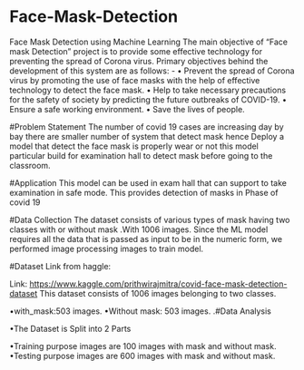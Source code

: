 # Face-Mask-Detection
Face Mask Detection using Machine Learning
The main objective of “Face mask Detection” project is to provide some effective technology for preventing the spread of Corona virus. Primary objectives behind the development of this system are as follows: - 
• Prevent the spread of Corona virus by promoting the use of face masks with the help of effective technology to detect the face mask. 
• Help to take necessary precautions for the safety of society by predicting the future outbreaks of COVID-19. 
• Ensure a safe working environment. 
• Save the lives of people.


#Problem Statement The number of covid 19 cases are increasing day by bay there are  smaller number of system that detect mask hence Deploy a model that detect the face mask is properly wear or not this model particular build for examination hall to detect mask before going to the classroom.


#Application This model can be used in exam hall that can support to take examination in safe mode. This provides detection of masks in Phase of covid 19

#Data Collection The dataset consists of various types of mask having two classes with or without mask .With 1006 images. Since the ML model requires all the data that is passed as input to be in the numeric form, we performed image processing images to train model.

#Dataset Link from haggle:

Link: https://www.kaggle.com/prithwirajmitra/covid-face-mask-detection-dataset
This dataset consists of 1006 images belonging to two classes.

•with_mask:503 images.
•Without mask: 503 images.
.#Data  Analysis

•The Dataset is Split into 2 Parts

•Training purpose images are 100 images with mask and without mask.
•Testing purpose images are 600 images with mask and without mask.

